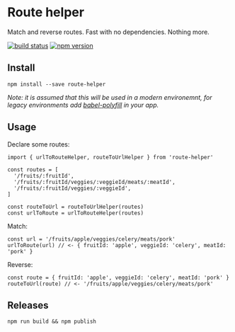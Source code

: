 # Route helper

Match and reverse routes. Fast with no dependencies. Nothing more.

[![build status](https://img.shields.io/travis/possibilities/route-helper/master.svg)](https://travis-ci.org/possibilities/route-helper)
[![npm version](https://img.shields.io/npm/v/route-helper.svg?style=flat-square)](https://www.npmjs.com/package/route-helper)

## Install

```
npm install --save route-helper
```

_Note: it is assumed that this will be used in a modern environemnt, for legacy environments add [babel-polyfill](https://babeljs.io/docs/usage/polyfill/) in your app._

## Usage

Declare some routes:

```
import { urlToRouteHelper, routeToUrlHelper } from 'route-helper'

const routes = [
  '/fruits/:fruitId',
  '/fruits/:fruitId/veggies/:veggieId/meats/:meatId',
  '/fruits/:fruitId/veggies/:veggieId',
]

const routeToUrl = routeToUrlHelper(routes)
const urlToRoute = urlToRouteHelper(routes)
```

Match:

```
const url = '/fruits/apple/veggies/celery/meats/pork'
urlToRoute(url) // <- { fruitId: 'apple', veggieId: 'celery', meatId: 'pork' }
```

Reverse:

```
const route = { fruitId: 'apple', veggieId: 'celery', meatId: 'pork' }
routeToUrl(route) // <- '/fruits/apple/veggies/celery/meats/pork'
```

## Releases

`npm run build && npm publish`
